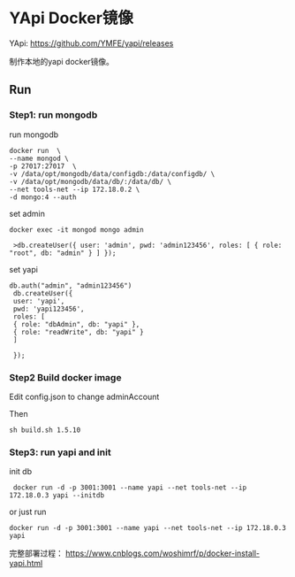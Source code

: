 YApi Docker镜像
==============


YApi:  https://github.com/YMFE/yapi/releases

制作本地的yapi docker镜像。





## Run


### Step1: run mongodb

run mongodb
```
docker run  \
--name mongod \
-p 27017:27017  \
-v /data/opt/mongodb/data/configdb:/data/configdb/ \
-v /data/opt/mongodb/data/db/:/data/db/ \
--net tools-net --ip 172.18.0.2 \
-d mongo:4 --auth 
```

set admin
```
docker exec -it mongod mongo admin
 
 >db.createUser({ user: 'admin', pwd: 'admin123456', roles: [ { role: "root", db: "admin" } ] });
```

set yapi
```
db.auth("admin", "admin123456")
 db.createUser({ 
 user: 'yapi', 
 pwd: 'yapi123456', 
 roles: [ 
 { role: "dbAdmin", db: "yapi" },
 { role: "readWrite", db: "yapi" } 
 ] 
     
 });
```


### Step2 Build docker image

Edit config.json to change adminAccount

Then
```
sh build.sh 1.5.10
```


### Step3: run yapi and init

init db

```
 docker run -d -p 3001:3001 --name yapi --net tools-net --ip 172.18.0.3 yapi --initdb
```

or just run 
```
docker run -d -p 3001:3001 --name yapi --net tools-net --ip 172.18.0.3 yapi 
```




完整部署过程： https://www.cnblogs.com/woshimrf/p/docker-install-yapi.html


